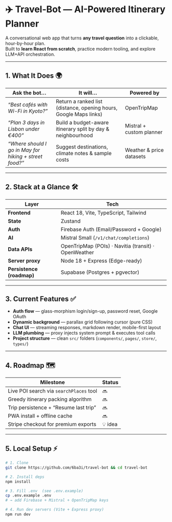 # ✈️ Travel-Bot — AI-Powered Itinerary Planner

A conversational web app that turns **any travel question** into a clickable, hour-by-hour plan.  
Built to **learn React from scratch**, practice modern tooling, and explore LLM+API orchestration.

---

## 1. What It Does 🌍

| Ask the bot… | It will… | Powered by |
|--------------|----------|------------|
| *“Best cafés with Wi-Fi in Kyoto?”* | Return a ranked list (distance, opening hours, Google Maps links) | OpenTripMap |
| *“Plan 3 days in Lisbon under €400”* | Build a budget-aware itinerary split by day & neighbourhood | Mistral + custom planner |
| *“Where should I go in May for hiking + street food?”* | Suggest destinations, climate notes & sample costs | Weather & price datasets |

---

## 2. Stack at a Glance 🛠️

| Layer | Tech |
|-------|------|
| **Frontend** | React 18, Vite, TypeScript, Tailwind |
| **State** | Zustand |
| **Auth** | Firebase Auth (Email/Password + Google) |
| **AI** | Mistral Small (`/v1/chat/completions`) |
| **Data APIs** | OpenTripMap (POIs) · Navitia (transit) · OpenWeather |
| **Server proxy** | Node 18 + Express (Edge-ready) |
| **Persistence (roadmap)** | Supabase (Postgres + pgvector) |

---

## 3. Current Features ✅

- **Auth flow** — glass-morphism login/sign-up, password reset, Google OAuth  
- **Dynamic background** — parallax grid following cursor (pure CSS)  
- **Chat UI** — streaming responses, markdown render, mobile-first layout  
- **LLM plumbing** — proxy injects system prompt & executes tool calls  
- **Project structure** — clean `src/` folders (`components/`, `pages/`, `store/`, `types/`)

---

## 4. Roadmap 🗺️

| Milestone | Status |
|-----------|--------|
| Live POI search via `searchPlaces` tool | 🔜 |
| Greedy itinerary packing algorithm | 🔜 |
| Trip persistence + “Resume last trip” | 🔜 |
| PWA install + offline cache | 🔜 |
| Stripe checkout for premium exports | 💡 idea |

---

## 5. Local Setup ⚡

```bash
# 1. Clone
git clone https://github.com/6ba3i/travel-bot && cd travel-bot

# 2. Install deps
npm install

# 3. Fill .env  (see .env.example)
cp .env.example .env
# → add Firebase + Mistral + OpenTripMap keys

# 4. Run dev servers (Vite + Express proxy)
npm run dev
